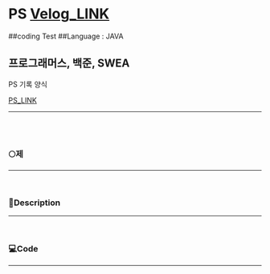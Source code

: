# PS    [Velog_LINK](https://velog.io/@admin1194)
##coding Test
##Language : JAVA



## 프로그래머스, 백준, SWEA


PS 기록 양식

[PS_LINK](https://velog.io/@admin1194)
***
<br><br>
### 🌕제

---

<br>

### 📢Description

---


<br>

### 💻Code

---
```javascript
```